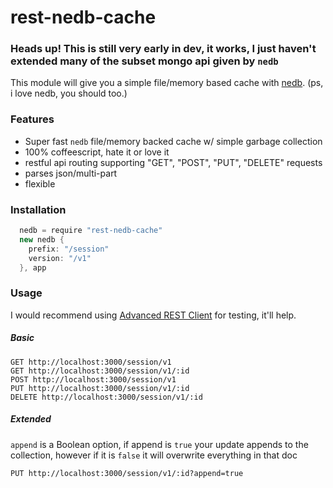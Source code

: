 rest-nedb-cache
===============

### Heads up! This is still very early in dev, it works, I just haven't extended many of the subset mongo api given by `nedb`

This module will give you a simple file/memory based cache with [nedb](https://github.com/louischatriot/nedb). (ps, i love nedb, you should too.)

### Features
- Super fast `nedb` file/memory backed cache w/ simple garbage collection
- 100% coffeescript, hate it or love it
- restful api routing supporting "GET", "POST", "PUT", "DELETE" requests
- parses json/multi-part
- flexible

### Installation
```cs
  nedb = require "rest-nedb-cache"
  new nedb {
    prefix: "/session"
    version: "/v1"
  }, app
```

### Usage
I would recommend using [Advanced REST Client](https://chrome.google.com/webstore/detail/advanced-rest-client/hgmloofddffdnphfgcellkdfbfbjeloo?hl=en-US) for testing, it'll help. 

##### Basic
```
GET http://localhost:3000/session/v1
GET http://localhost:3000/session/v1/:id
POST http://localhost:3000/session/v1
PUT http://localhost:3000/session/v1/:id
DELETE http://localhost:3000/session/v1/:id
```

##### Extended
`append` is a Boolean option, if append is `true` your update appends to the collection, however if it is `false` it will overwrite everything in that doc
```
PUT http://localhost:3000/session/v1/:id?append=true
```
